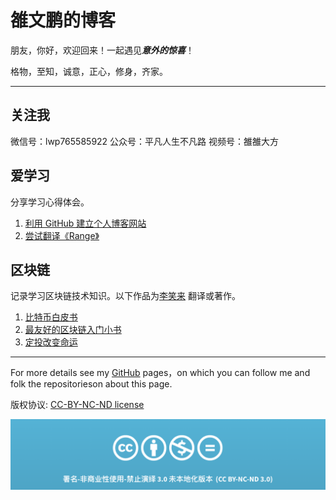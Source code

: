 # 雒文鹏的博客

朋友，你好，欢迎回来！一起遇见***意外的惊喜***！

格物，至知，诚意，正心，修身，齐家。

---

## 关注我

微信号：lwp765585922
公众号：平凡人生不凡路
视频号：雒雒大方

## 爱学习

分享学习心得体会。

1. [利用 GitHub 建立个人博客网站](docs/create-my-github-page.md)
2. [尝试翻译《Range》](docs/taranslation-of-range.md)


## 区块链

记录学习区块链技术知识。以下作品为[李笑来](http://lixiaolai.com/#/) 翻译或著作。

1. [比特币白皮书](http://lixiaolai.com/#/bitcoin-whitepaper-cn-en-translation/Bitcoin-Whitepaper-EN-CN.html)
2. [最友好的区块链入门小书](https://blockchainlittlebook.com)
3. [定投改变命运](https://ri.firesbox.com/#/cn/)



---

For more details see my [GitHub](https://guides.github.com/luowenpeng) pages，on which you can follow me and folk the repositorieson about this page.

版权协议: [CC-BY-NC-ND license](https://creativecommons.org/licenses/by-nc-nd/3.0/deed.zh)

![CC-BY-NC-ND](images/CC-BY-NC-ND.png?raw=true)
